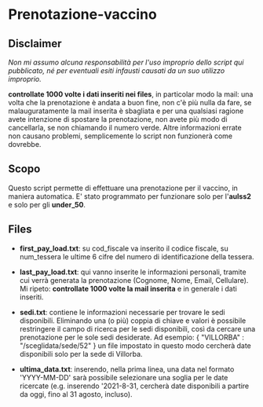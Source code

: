 # Prenotazione-vaccino

## Disclaimer

*Non mi assumo alcuna responsabilità per l'uso improprio dello script qui pubblicato, né per eventuali esiti infausti causati da un suo utilizzo improprio.*

**controllate 1000 volte i dati inseriti nei files**, in particolar modo la mail: una volta che la prenotazione è andata a buon fine, non c'è più nulla da fare, se malauguratamente la mail inserita è sbagliata e per una qualsiasi ragione avete intenzione di spostare la prenotazione, non avete più modo di cancellarla, se non chiamando il numero verde.
Altre informazioni errate non causano problemi, semplicemente lo script non funzionerà come dovrebbe.

## Scopo

Questo script permette di effettuare una prenotazione per il vaccino, in maniera automatica.
E' stato programmato per funzionare solo per l'**aulss2** e solo per gli **under_50**.

## Files

- **first_pay_load.txt**: su cod_fiscale va inserito il codice fiscale, su num_tessera le ultime 6 cifre del numero di identificazione della tessera.
- **last_pay_load.txt**: qui vanno inserite le informazioni personali, tramite cui verrà generata la prenotazione (Cognome, Nome, Email, Cellulare).
Mi ripeto: **controllate 1000 volte la mail inserita** e in generale i dati inseriti.
- **sedi.txt**: contiene le informazioni necessarie per trovare le sedi disponibili. Eliminando una (o più) coppia di chiave e valori è possibile restringere il campo di ricerca per le sedi disponibili, così da cercare una prenotazione per le sole sedi desiderate.
Ad esempio:
{
    "VILLORBA" : "/sceglidata/sede/52"
}
un file impostato in questo modo cercherà date disponibili solo per la sede di Villorba.

- **ultima_data.txt**: inserendo, nella prima linea, una data nel formato 'YYYY-MM-DD' sarà possibile selezionare una soglia per le date ricercate (e.g. inserendo '2021-8-31, cercherà date disponibili a partire da oggi, fino al 31 agosto, incluso).
